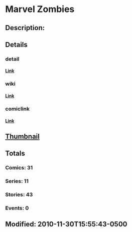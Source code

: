# Marvel Zombies
## Description: 
## Details
### detail
#### [Link](http://marvel.com/characters/1381/marvel_zombies?utm_campaign=apiRef&utm_source=225578a89fc76f3d20fbffda5d17a88d)
### wiki
#### [Link](http://marvel.com/universe/Marvel_Zombies_(Earth-2149)?utm_campaign=apiRef&utm_source=225578a89fc76f3d20fbffda5d17a88d)
### comiclink
#### [Link](http://marvel.com/comics/characters/1011002/marvel_zombies?utm_campaign=apiRef&utm_source=225578a89fc76f3d20fbffda5d17a88d)
## [Thumbnail](http://i.annihil.us/u/prod/marvel/i/mg/c/40/4ce5a430d93fd.jpg)
## Totals
### Comics: 31
### Series: 11
### Stories: 43
### Events: 0
## Modified: 2010-11-30T15:55:43-0500